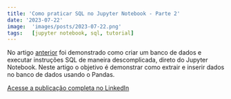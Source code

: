 ```yaml
---
title: 'Como praticar SQL no Jupyter Notebook - Parte 2'
date: '2023-07-22'
image:  'images/posts/2023-07-22.png'
tags:   [jupyter notebook, sql, tutorial]
---
```


No artigo [anterior](https://www.linkedin.com/pulse/como-praticar-sql-jupyter-notebook-ant%2525C3%2525B3nio-c-da-silva-j%2525C3%2525BAnior%3FtrackingId=3EBR16lwRkOGJmSA3Dg4vQ%253D%253D/?trackingId=3EBR16lwRkOGJmSA3Dg4vQ%3D%3D) foi demonstrado como criar um banco de dados e executar instruções SQL de maneira descomplicada, direto do Jupyter Notebook. Neste artigo o objetivo é demonstrar como extrair e inserir dados no banco de dados usando o Pandas.

<a href="https://www.linkedin.com/pulse/como-praticar-sql-jupyter-notebook-parte-2-da-silva-j%25C3%25BAnior/?trackingId=sR6itYehSHW%2FsczmMM%2F82A%3D%3D" class="nav__link cta-button button button--small" target="_blank">Acesse a publicação completa no LinkedIn</a>

